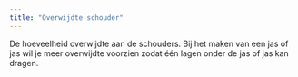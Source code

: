 ```yaml
---
title: "Overwijdte schouder"
---
```


De hoeveelheid overwijdte aan de schouders. Bij het maken van een jas of jas wil je meer overwijdte voorzien zodat één lagen onder de jas of jas kan dragen.




